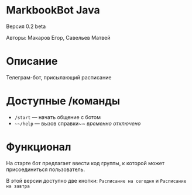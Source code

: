 # MarkbookBot Java

Версия 0.2 beta

Авторы: Макаров Егор, Савельев Матвей

# Описание

Телеграм-бот, присылающий расписание

# Доступные /команды

- `/start` — начать общение с ботом
- `~~/help` — вызов справки~~  *временно отключено*

# Функционал

На старте бот предлагает ввести код группы, к которой может присоединиться пользователь.

В этой версии доступно две кнопки: `Расписание на сегодня` и `Расписание на завтра`
